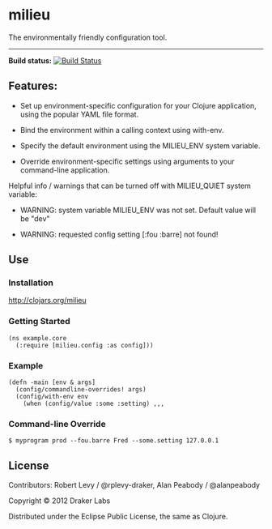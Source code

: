 # milieu

The environmentally friendly configuration tool.

------

**Build status:** [![Build Status](https://secure.travis-ci.org/drakerlabs/milieu.png?branch=master)](http://travis-ci.org/drakerlabs/milieu)

## Features:

* Set up environment-specific configuration for your Clojure application, using
the popular YAML file format.

* Bind the environment within a calling context using with-env.

* Specify the default environment using the MILIEU_ENV system variable.

* Override environment-specific settings using arguments to your command-line
application.

Helpful info / warnings that can be turned off with MILIEU_QUIET system variable:

* WARNING: system variable MILIEU_ENV was not set. Default value will be "dev"

* WARNING: requested config setting [:fou :barre] not found!

## Use

### Installation

http://clojars.org/milieu

### Getting Started

```
(ns example.core
  (:require [milieu.config :as config]))
```

### Example

```
(defn -main [env & args]
  (config/commandline-overrides! args)
  (config/with-env env
    (when (config/value :some :setting) ,,,
```

### Command-line Override

```
$ myprogram prod --fou.barre Fred --some.setting 127.0.0.1
```

## License

Contributors: Robert Levy / @rplevy-draker, Alan Peabody / @alanpeabody

Copyright © 2012 Draker Labs

Distributed under the Eclipse Public License, the same as Clojure.
